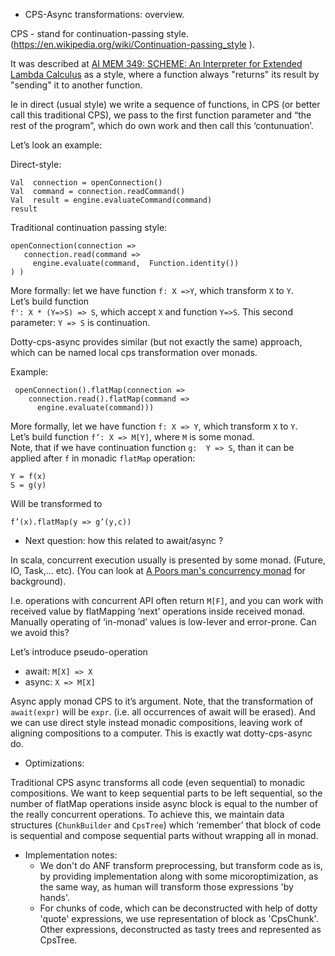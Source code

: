 
* CPS-Async transformations: overview.

CPS - stand for continuation-passing style. (https://en.wikipedia.org/wiki/Continuation-passing_style ).

It was described at [AI MEM 349: SCHEME: An Interpreter for Extended Lambda Calculus](https://dspace.mit.edu/handle/1721.1/5794) as a style, where a function always "returns" its result by "sending" it to another function. 

Ie in direct (usual style)  we write a sequence of functions, in CPS (or better call this traditional CPS), we pass to the first function parameter and “the rest of the program”, which do own work and then call this ‘contunuation’.

Let’s look an example:

Direct-style:

```
Val  connection = openConnection()
Val  command = connection.readCommand()
Val  result = engine.evaluateCommand(command)
result
```

Traditional continuation passing style:

```
openConnection(connection =>
   connection.read(command =>
     engine.evaluate(command,  Function.identity())
) )
```


More formally: let we have function  ```f: X =>Y```,  which transform ```X``` to ```Y```.  
Let’s build function  
 ``` f': X * (Y=>S) => S ```, which accept ```X``` and function ```Y=>S```.  This second parameter:  ```Y => S``` is continuation.

Dotty-cps-async provides similar (but not exactly the same) approach, which can be named local cps transformation over monads. 

Example:
```
 openConnection().flatMap(connection =>
    connection.read().flatMap(command =>
      engine.evaluate(command)))
```

More formally, let we have function ```f: X => Y```, which transform ```X``` to ```Y```.   
Let’s build function ```f’: X => M[Y]```,  where ```M``` is some monad.  
Note, that if we have continuation function  ```g:  Y => S```, than it can be applied after ```f``` in monadic ```flatMap``` operation:

```
Y = f(x)
S = g(y)
```

Will be transformed to 

```
f’(x).flatMap(y => g’(y,c))
```

* Next question: how this related to await/async ?

In scala, concurrent execution usually is presented by some monad.  (Future, IO, Task,...  etc).
(You can look at  [A Poors man's concurrency monad](https://pdfs.semanticscholar.org/d4e0/a8554588b91f7404a75bd79807c08771da22.pdf) for background).

I.e. operations with concurrent API  often return ```M[F]```, and you can work with received value by flatMapping ‘next’  operations inside received monad.  Manually operating of  ‘in-monad’ values is low-lever and error-prone.   Can we avoid this?

  Let’s introduce pseudo-operation 

 * await:  ```M[X] => X```
 * async:  ```X => M[X]```

Async apply monad CPS to it’s argument.  Note, that the transformation of ```await(expr)``` will be ```expr```.  (i.e. all occurrences of await will be erased).  And we can use direct style instead monadic compositions, leaving work of aligning compositions to a computer.  This is exactly wat dotty-cps-async do.


* Optimizations:

Traditional CPS async transforms all code (even sequential) to monadic compositions.
We want to keep sequential parts to be left sequential, so the number of flatMap operations inside async block is equal to the number of the really concurrent operations.
 To achieve this, we maintain data structures (```ChunkBuilder``` and ```CpsTree```) which ‘remember’ that block of code is sequential and compose sequential parts without wrapping all in monad.


* Implementation notes:
   * We don't do ANF transform preprocessing, but transform code as is, by providing implementation along with some micoroptimization, as the same way, as human will transform those expressions 'by hands'.
   * For chunks of code, which can be deconstructed with help of dotty 'quote' expressions, we use representation of block as 'CpsChunk'. Other expressions, deconstructed as tasty trees and represented as CpsTree.
 


